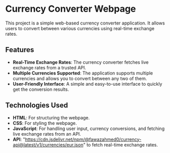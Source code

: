 # Currency Converter Webpage

This project is a simple web-based currency converter application. It allows users to convert between various currencies using real-time exchange rates.

## Features

- **Real-Time Exchange Rates**: The currency converter fetches live exchange rates from a trusted API.
- **Multiple Currencies Supported**: The application supports multiple currencies and allows you to convert between any two of them.
- **User-Friendly Interface**: A simple and easy-to-use interface to quickly get the conversion results.

## Technologies Used

- **HTML**: For structuring the webpage.
- **CSS**: For styling the webpage.
- **JavaScript**: For handling user input, currency conversions, and fetching live exchange rates from an API.
- **API**: "https://cdn.jsdelivr.net/npm/@fawazahmed0/currency-api@latest/v1/currencies/eur.json" to fetch real-time exchange rates.


